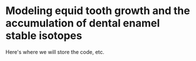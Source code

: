 # Modeling equid tooth growth and the accumulation of dental enamel stable isotopes

Here's where we will store the code, etc. 
